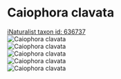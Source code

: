 
Caiophora clavata
=================
  
[iNaturalist taxon id: 636737](https://www.inaturalist.org/taxa/636737)  
![Caiophora clavata](https://inaturalist-open-data.s3.amazonaws.com/photos/59646247/medium.jpeg)  
![Caiophora clavata](https://inaturalist-open-data.s3.amazonaws.com/photos/59646994/medium.jpeg)  
![Caiophora clavata](https://inaturalist-open-data.s3.amazonaws.com/photos/59646995/medium.jpeg)  
![Caiophora clavata](https://inaturalist-open-data.s3.amazonaws.com/photos/59646998/medium.jpeg)  
![Caiophora clavata](https://inaturalist-open-data.s3.amazonaws.com/photos/59646999/medium.jpeg)